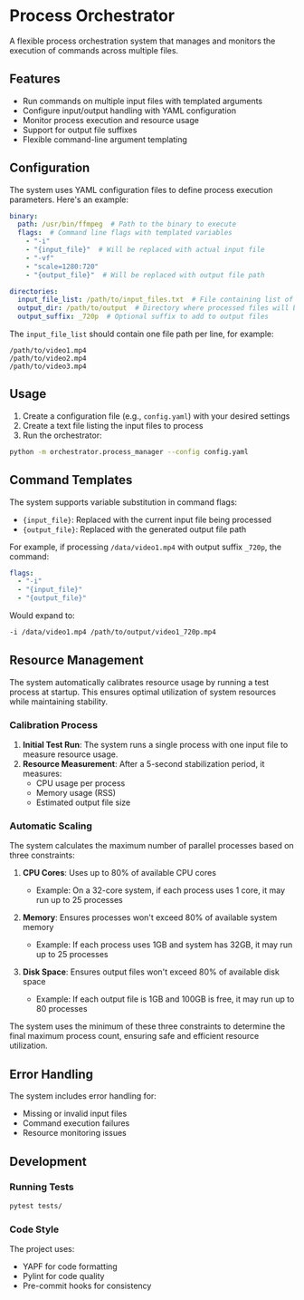 # Process Orchestrator

A flexible process orchestration system that manages and monitors the execution of commands across multiple files.

## Features

- Run commands on multiple input files with templated arguments
- Configure input/output handling with YAML configuration
- Monitor process execution and resource usage
- Support for output file suffixes
- Flexible command-line argument templating

## Configuration

The system uses YAML configuration files to define process execution parameters. Here's an example:

```yaml
binary:
  path: /usr/bin/ffmpeg  # Path to the binary to execute
  flags:  # Command line flags with templated variables
    - "-i"
    - "{input_file}"  # Will be replaced with actual input file
    - "-vf"
    - "scale=1280:720"
    - "{output_file}"  # Will be replaced with output file path

directories:
  input_file_list: /path/to/input_files.txt  # File containing list of input files to process
  output_dir: /path/to/output  # Directory where processed files will be saved
  output_suffix: _720p  # Optional suffix to add to output files
```

The `input_file_list` should contain one file path per line, for example:

```text
/path/to/video1.mp4
/path/to/video2.mp4
/path/to/video3.mp4
```

## Usage

1. Create a configuration file (e.g., `config.yaml`) with your desired settings
2. Create a text file listing the input files to process
3. Run the orchestrator:

```bash
python -m orchestrator.process_manager --config config.yaml
```

## Command Templates

The system supports variable substitution in command flags:

- `{input_file}`: Replaced with the current input file being processed
- `{output_file}`: Replaced with the generated output file path

For example, if processing `/data/video1.mp4` with output suffix `_720p`, the command:

```yaml
flags:
  - "-i"
  - "{input_file}"
  - "{output_file}"
```

Would expand to:

```bash
-i /data/video1.mp4 /path/to/output/video1_720p.mp4
```

## Resource Management

The system automatically calibrates resource usage by running a test process at startup. This ensures optimal utilization of system resources while maintaining stability.

### Calibration Process

1. **Initial Test Run**: The system runs a single process with one input file to measure resource usage.
2. **Resource Measurement**: After a 5-second stabilization period, it measures:
   - CPU usage per process
   - Memory usage (RSS)
   - Estimated output file size

### Automatic Scaling

The system calculates the maximum number of parallel processes based on three constraints:

1. **CPU Cores**: Uses up to 80% of available CPU cores
   - Example: On a 32-core system, if each process uses 1 core, it may run up to 25 processes

2. **Memory**: Ensures processes won't exceed 80% of available system memory
   - Example: If each process uses 1GB and system has 32GB, it may run up to 25 processes

3. **Disk Space**: Ensures output files won't exceed 80% of available disk space
   - Example: If each output file is 1GB and 100GB is free, it may run up to 80 processes

The system uses the minimum of these three constraints to determine the final maximum process count, ensuring safe and efficient resource utilization.

## Error Handling

The system includes error handling for:
- Missing or invalid input files
- Command execution failures
- Resource monitoring issues

## Development

### Running Tests

```bash
pytest tests/
```

### Code Style

The project uses:
- YAPF for code formatting
- Pylint for code quality
- Pre-commit hooks for consistency
